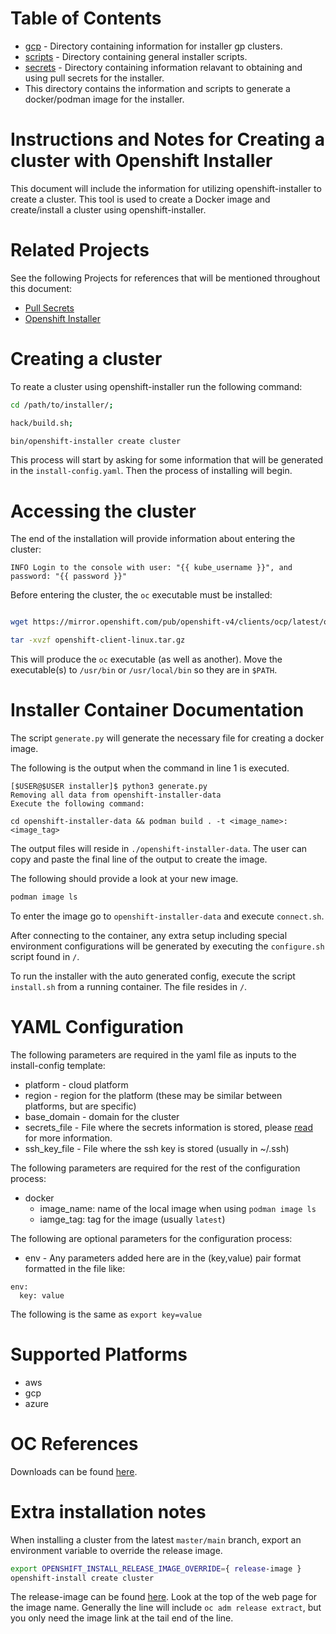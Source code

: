 # Table of Contents

- [gcp](./gcp) - Directory containing information for installer gp clusters.
- [scripts](./scripts) - Directory containing general installer scripts.
- [secrets](./secrets) - Directory containing information relavant to obtaining and using pull secrets for the installer.
- This directory contains the information and scripts to generate a docker/podman image for the installer.

# Instructions and Notes for Creating a cluster with Openshift Installer

This document will include the information for utilizing openshift-installer to create a cluster. This tool
is used to create a Docker image and create/install a cluster using openshift-installer.

# Related Projects

See the following Projects for references that will be mentioned throughout this document:

- [Pull Secrets](https://github.com/barbacbd/RedHatDocs/blob/main/installer/secrets/PullSecret.md)
- [Openshift Installer](https://github.com/openshift/installer)

# Creating a cluster

To reate a cluster using openshift-installer run the following command:

```bash
cd /path/to/installer/;

hack/build.sh;

bin/openshift-installer create cluster

```

This process will start by asking for some information that will be generated in the `install-config.yaml`.
Then the process of installing will begin.

# Accessing the cluster

The end of the installation will provide information about entering the cluster:

```
INFO Login to the console with user: "{{ kube_username }}", and password: "{{ password }}"
```

Before entering the cluster, the `oc` executable must be installed:

```bash

wget https://mirror.openshift.com/pub/openshift-v4/clients/ocp/latest/openshift-client-linux.tar.gz

tar -xvzf openshift-client-linux.tar.gz
```

This will produce the `oc` executable (as well as another). Move the executable(s) to `/usr/bin` or `/usr/local/bin` so they are in `$PATH`.

# Installer Container Documentation

The script `generate.py` will generate the necessary file for creating a docker image.

The following is the output when the command in line 1 is executed.

```
[$USER@$USER installer]$ python3 generate.py 
Removing all data from openshift-installer-data
Execute the following command:

cd openshift-installer-data && podman build . -t <image_name>:<image_tag>
```

The output files will reside in `./openshift-installer-data`. The user can copy and paste
the final line of the output to create the image.

The following should provide a look at your new image.

```bash
podman image ls
```

To enter the image go to `openshift-installer-data` and execute `connect.sh`.

After connecting to the container, any extra setup including special environment configurations
will be generated by executing the `configure.sh` script found in `/`.

To run the installer with the auto generated config, execute the script `install.sh` from
a running container. The file resides in `/`.

# YAML Configuration

The following parameters are required in the yaml file as inputs to the install-config template:
- platform - cloud platform
- region - region for the platform (these may be similar between platforms, but are specific)
- base_domain - domain for the cluster
- secrets_file - File where the secrets information is stored, please [read](https://github.com/barbacbd/RedHatDocs/blob/main/installer/secrets/PullSecret.md) for more information.
- ssh_key_file - File where the ssh key is stored (usually in ~/.ssh)

The following parameters are required for the rest of the configuration process:
- docker
  - image_name: name of the local image when using `podman image ls`
  - iamge_tag: tag for the image (usually `latest`)

The following are optional parameters for the configuration process:
- env - Any parameters added here are in the (key,value) pair format formatted in the file like:
```
env:
  key: value
```
The following is the same as `export key=value`


# Supported Platforms

- aws
- gcp
- azure

# OC References

Downloads can be found [here](https://amd64.ocp.releases.ci.openshift.org/).


# Extra installation notes

When installing a cluster from the latest `master/main` branch, export an environment variable to override the release image.

```bash
export OPENSHIFT_INSTALL_RELEASE_IMAGE_OVERRIDE={ release-image }
openshift-install create cluster
```

The release-image can be found [here](https://amd64.ocp.releases.ci.openshift.org/). Look at the top of the web page for the image name.
Generally the line will include `oc adm release extract`, but you only need the image link at the tail end of the line.
